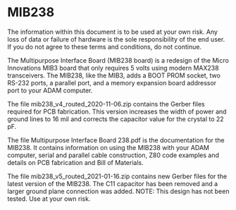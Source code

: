 # MIB238

The information within this document is to be used at your own risk. Any loss of data or failure of hardware is the sole responsibility of the end user. If you do not agree to these terms and conditions, do not continue.

The Multipurpose Interface Board (MIB238 board) is a redesign of the Micro Innovations MIB3 board that only requires 5 volts using modern MAX238 transceivers.  The MIB238, like the MIB3, adds a BOOT PROM socket, two RS-232 ports, a parallel port, and a memory expansion board addressor port to your ADAM computer.

The file mib238_v4_routed_2020-11-06.zip contains the Gerber files required for PCB fabrication. This version increases the width of power and ground lines to 16 mil and corrects the capacitor value for the crystal to 22 pF.

The file Multipurpose Interface Board 238.pdf is the documentation for the MIB238. It contains information on using the MIB238 with your ADAM computer, serial and parallel cable construction, Z80 code examples and details on PCB fabrication and Bill of Materials.

The file mib238_v5_routed_2021-01-16.zip contains new Gerber files for the latest version of the MIB238.  The C11 capacitor has been removed and a larger ground plane connection was added.  NOTE: This design has not been tested.  Use at your own risk.
